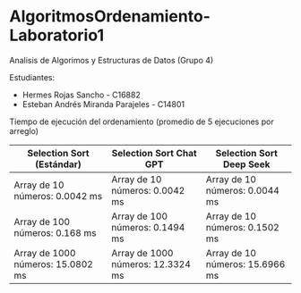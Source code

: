 # AlgoritmosOrdenamiento-Laboratorio1

Analisis de Algorimos y Estructuras de Datos (Grupo 4)

Estudiantes: 
* Hermes Rojas Sancho - C16882
* Esteban Andrés Miranda Parajeles - C14801
  

Tiempo de ejecución del ordenamiento (promedio de 5 ejecuciones por arreglo)

| **Selection Sort (Estándar)**      | **Selection Sort Chat GPT**           | **Selection Sort  Deep Seek**  |
|------------------------------------|---------------------------------------|--------------------------------| 
| Array de 10 números: 0.0042 ms     | Array de 10 números: 0.0042 ms        | Array de 10 números: 0.0044 ms |
| Array de 100 números: 0.168 ms     | Array de 100 números: 0.1494 ms       | Array de 10 números: 0.1502 ms |
| Array de 1000 números: 15.0802 ms  | Array de 1000 números: 12.3324 ms     | Array de 10 números: 15.6966 ms|

